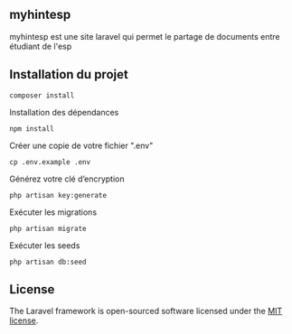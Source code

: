 ## myhintesp
myhintesp est une site laravel qui permet le partage de documents entre étudiant de l'esp 

<h2> Installation du projet</h2>
<code>composer install</code>

<p>Installation des dépendances</p>
<code>npm install</code>

<p>Créer une copie de votre fichier ".env"</p>
<code>cp .env.example .env</code>

<p>Générez votre clé d’encryption</p>
<code>php artisan key:generate</code>

<p>Exécuter les migrations</p>
<code>php artisan migrate</code>

<p>Exécuter les seeds</p>
<code>php artisan db:seed</code>



## License

The Laravel framework is open-sourced software licensed under the [MIT license](https://opensource.org/licenses/MIT).
